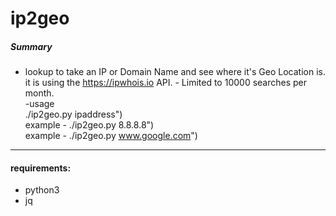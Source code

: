 # ip2geo

##### Summary

- lookup to take an IP or Domain Name and see where it's Geo Location is.  
it is using the https://ipwhois.io API. - Limited to 10000 searches per month.  
-usage  
./ip2geo.py ipaddress")  
example - ./ip2geo.py 8.8.8.8")  
example - ./ip2geo.py www.google.com")  
  
--------------------  
  
#### requirements:  
- python3  
- jq  
